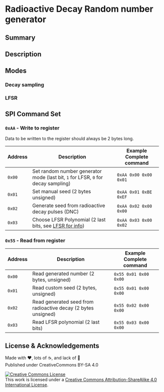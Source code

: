# Radioactive Decay Random number generator

## Summary

## Description

## Modes

### Decay sampling

### LFSR

## SPI Command Set

### `0xAA` - Write to register

Data to be written to the register should always be 2 bytes long.

| Address | Description                                                                       | Example Complete command |
| ------- | --------------------------------------------------------------------------------- | ------------------------ |
| `0x00`  | Set random number generator mode (last bit, `1` for LFSR, `0` for decay sampling) | `0xAA 0x00 0x00 0x01`    |
| `0x01`  | Set manual seed (2 bytes unsigned)                                                | `0xAA 0x01 0xBE 0xEF`    |
| `0x02`  | Generate seed from radioactive decay pulses (DNC)                                 | `0xAA 0x02 0x00 0x00`    |
| `0x03`  | Choose LFSR Polynomial (2 last bits, see [LFSR for info](#lfsr))                  | `0xAA 0x03 0x00 0x02`    |

### `0x55` - Read from register

| Address | Description                                                                       | Example Complete command |
| ------- | --------------------------------------------------------------------------------- | ------------------------ |
| `0x00`  | Read generated number (2 bytes, unsigned)                                         | `0x55 0x01 0x00 0x00`    |
| `0x01`  | Read custom seed (2 bytes, unsigned)                                              | `0x55 0x01 0x00 0x00`    |
| `0x02`  | Read generated seed from radioactive decay (2 bytes unsigned)                     | `0x55 0x02 0x00 0x00`    |
| `0x03`  | Read LFSR polynomial (2 last bits)                                                | `0x55 0x03 0x00 0x00`    |

## License & Acknowledgements

Made with ❤️, lots of ☕️, and lack of 🛌  
Published under CreativeCommons BY-SA 4.0

[![Creative Commons License](https://i.creativecommons.org/l/by-sa/4.0/88x31.png)](http://creativecommons.org/licenses/by-sa/4.0/)  
This work is licensed under a [Creative Commons Attribution-ShareAlike 4.0 International License](http://creativecommons.org/licenses/by-sa/4.0/).
